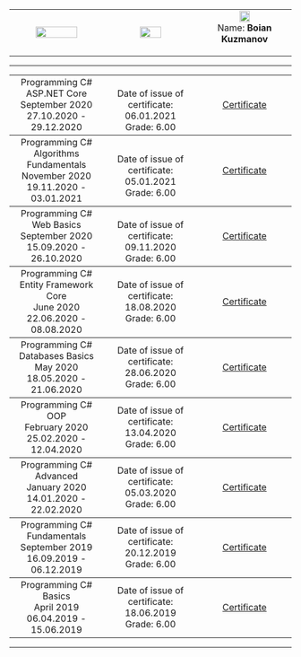 <!-- Head Start -->
<table border="0" width="100%" cellspacing="1" cellpadding="3" align="center">
<tbody>
<tr>
<td align="center" width="33%"><img src="https://upload.wikimedia.org/wikipedia/commons/5/55/Software-University-Logo-blue-horizontal.png" width="70%" height="70%" alt="" /></td>
<td align="center" width="33%"><img src="http://ielkanyuk.ru/img/skills/csharp.png" width="50%" height="50%" alt="" /></td>
<td align="center" width="33%"><img src="https://avatars3.githubusercontent.com/u/50366388?s=400&u=44f7f6ca7bf91f4130717ac7ad66737255f452ac&v=4" width="35%" height="35%" alt="" />
   <br> Name: <strong> Boian Kuzmanov </strong></p></td>
</tr>
</tbody>
</table>
<!-- Head End -->

<hr>
<table border="0" width="100%" cellspacing="1" cellpadding="3" align="center">
             <!-- C# ASP.Net Core-->
<tbody>
<tr>
<td align="center" width="33%">Programming C# ASP.NET Core <br> September 2020 <br> 27.10.2020 - 29.12.2020 </td>
<td align="center" width="33%"> <br> Date of issue of certificate: 06.01.2021 <br> Grade: 6.00 </td >
<td align="center" width="33%"><p><a title="C# ASP.Net Core" href="https://softuni.bg/certificates/details/96096/4d4db568" target="_blank">Certificate</a></p></td -->   
</tr>
</tbody>
                <!-- C# Algorithms Fundamentals-->
<tbody>
<tr>
<td align="center" width="33%">Programming C# Algorithms Fundamentals<br> November 2020 <br> 19.11.2020 - 03.01.2021 </td>
<td align="center" width="33%"> <br> Date of issue of certificate: 05.01.2021 <br> Grade: 6.00 </td >
<td align="center" width="33%"><p><a title="C# Algorithms Fundamentals" href="https://softuni.bg/certificates/details/95988/235f7e02" target="_blank">Certificate</a></p></td -->   
</tr>
</tbody>
      <!-- C# Web Basics-->
<tbody>
<tr>
<td align="center" width="33%">Programming C# Web Basics <br> September 2020 <br> 15.09.2020 - 26.10.2020 </td>
<td align="center" width="33%"> <br> Date of issue of certificate: 09.11.2020 <br> Grade: 6.00 </td >
<td align="center" width="33%"><p><a title="C# Web Basics" href="https://softuni.bg/certificates/details/91055/571054c5" target="_blank">Certificate</a></p></td -->   
</tr>
</tbody>
    <!-- C# Entity Framework Core-->
<tbody>
<tr>
<td align="center" width="33%">Programming C# Entity Framework Core <br> June 2020 <br> 22.06.2020 - 08.08.2020</td>
<td align="center" width="33%"> Date of issue of certificate: 18.08.2020 <br> Grade: 6.00 </td >
<td align="center" width="33%"><p><a title="Entity Framework Core" href="https://softuni.bg/certificates/details/86332/87d4a905" target="_blank">Certificate</a></p></td -->   
</tr>
</tbody>
 <!-- C# Databases Basics-->
<tbody>
<tr>
<td align="center" width="33%">Programming C# Databases Basics <br> May 2020 <br> 18.05.2020 - 21.06.2020</td>
<td align="center" width="33%"> Date of issue of certificate: 28.06.2020 <br> Grade: 6.00 </td >
<td align="center" width="33%"><p><a title="Programming C# Databases Basics" href="https://softuni.bg/certificates/details/83001/8ab335c9" target="_blank">Certificate</a></p></td -->   
</tr>
</tbody>
  <!-- Programming OOP-->
<tbody>
<tr>
<td align="center" width="33%">Programming C# OOP <br> February 2020 <br> 25.02.2020 - 12.04.2020</td>
<td align="center" width="33%"> Date of issue of certificate: 13.04.2020 <br>Grade: 6.00</td>
<td align="center" width="33%"><p><a title="Programming C# OOP " href="https://softuni.bg/certificates/details/79046/1a27f328" target="_blank">Certificate</a></p></td>   
</tr>
</tbody>
<!-- Programming Advanced-->
<tbody>
<tr>
<td align="center" width="33%">Programming C# Advanced <br>  January 2020 <br> 14.01.2020 - 22.02.2020</td>
<td align="center" width="33%"> Date of issue of certificate: 05.03.2020 <br>Grade: 6.00</td>
<td align="center" width="33%"><p><a title="Programming C# Advanced " href="https://softuni.bg/certificates/details/77412/d47076cb" target="_blank">Certificate</a></p></td>   
</tr>
</tbody>
<!-- Programming Fundamentals-->
<tbody>
<tr>
<td align="center" width="33%">Programming C# Fundamentals <br>  September 2019 <br> 16.09.2019 - 06.12.2019</td>
<td align="center" width="33%"> Date of issue of certificate: 20.12.2019 <br>Grade: 6.00</td>
<td align="center" width="33%"><p><a title="Programming C# Fundamentals" href="https://softuni.bg/certificates/details/74482/f8f20d0d" target="_blank">Certificate</a></p></td>   
</tr>
</tbody>
<!--Programming Basics-->
<tbody>
<tr>
<td align="center" width="33%">Programming C# Basics <br>  April 2019 <br> 06.04.2019 - 15.06.2019</td>
<td align="center" width="33%">Date of issue of certificate: 18.06.2019 <br>Grade: 6.00</td>
<td align="center" width="33%"><p><a title="Programming C# Basics" href="https://softuni.bg/certificates/details/67400/4da4e302" target="_blank">Certificate</a></p></td>
        </tr>
        </tbody>
</table>

<hr />
